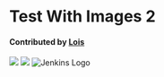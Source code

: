 # Test With Images 2
#### Contributed by [Lois](http://github.com/curfman)
<img src='https://github.com/betterscientificsoftware/images/raw/master/use-case-sw-interactions.jpg' class='page' />
<img src='https://github.com/betterscientificsoftware/images/raw/master/use-case-sw-interactions.jpg' class='logo' />
<img src='https://jenkins.io/images/226px-Jenkins_logo.svg.png' alt="Jenkins Logo" class='logo' />


<!---
Publish: yes
Categories: collaboration
Topics: licensing
Tags: bssw-internal
Level: 2
Prerequisites: defaults
Aggregate: none
--->
